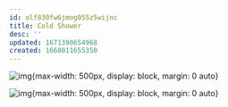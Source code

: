 ```yaml
---
id: olf830fw6jmog055z5wijnc
title: Cold Shower
desc: ''
updated: 1671390654968
created: 1668011655350
---
```

![img](/assets/images/Screen_Shot_2022-12-18_at_11.10.18_AM.png){max-width: 500px, display: block, margin: 0 auto}

![img](/assets/images/Screen_Shot_2022-11-08_at_11.25.57_AM.png){max-width: 500px, display: block, margin: 0 auto}